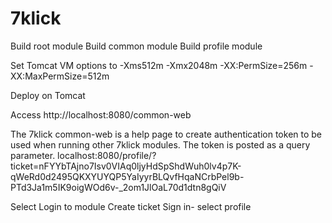 7klick
======
Build root module
Build common module
Build profile module

Set Tomcat VM options to -Xms512m -Xmx2048m -XX:PermSize=256m -XX:MaxPermSize=512m

Deploy on Tomcat

Access
http://localhost:8080/common-web

The 7klick common-web is a help page to create authentication token to be used when running other 7klick modules. The token is posted as a query parameter.
localhost:8080/profile/?ticket=nFYYbTAjno7Isv0VIAq0ljyHdSpShdWuh0lv4p7K-qWeRd0d2495QKXYUYQP5YaIyyrBLQvfHqaNCrbPel9b-PTd3Ja1m5IK9oigWOd6v-_2om1JlOaL70d1dtn8gQiV

Select Login to module
Create ticket
Sign in- select profile

